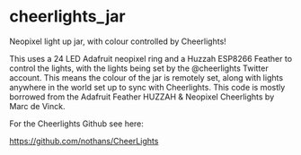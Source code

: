 # cheerlights_jar
Neopixel light up jar, with colour controlled by Cheerlights!

This uses a 24 LED Adafruit neopixel ring and a Huzzah ESP8266 Feather to control the lights, with the lights being set by the @cheerlights Twitter account.  This means the colour of the jar is remotely set, along with lights anywhere in the world set up to sync with Cheerlights.  This code is mostly borrowed from the Adafruit Feather HUZZAH & Neopixel Cheerlights by Marc de Vinck.  

For the Cheerlights Github see here:

https://github.com/nothans/CheerLights
